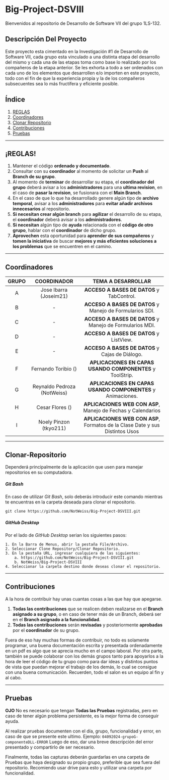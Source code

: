 # Big-Project-DSVIII

Bienvenidos al repositorio de Desarrollo de Software VII del grupo 1LS-132.

## Descripción Del Proyecto

Este proyecto esta cimentado en la Investigación #1 de Desarrollo de Software VII, cada grupo esta vinculado a una distinta etapa del desarrollo del mismo y cada una de las etapas toma como base lo realizado por los compañeros de la etapa anterior. Se les exhorta a todo a ser ordenados con cada uno de los elementos que desarrollen e/o importen en este proyecto, todo con el fin de que la experiencia propia y la de los compañeros subsecuentes sea lo más fructífera y eficiente posible.

  

## Índice

1. [REGLAS](#¡REGLAS!)
2. [Coordinadores](#Coordinadores)
3. [Clonar Repositorio](#Clonar-Repositorio)
4. [Contribuciones](Contribuciones)
5. [Pruebas](#Pruebas)

  ---
  
## ¡REGLAS!

1. Mantener el código **ordenado y documentado**.
2. Consultar con su **coordinador** al momento de solicitar un **Push** al **Branch de su grupo**.
3. Al momento de **terminar** de desarrollar su etapa, el **coordinador del grupo** deberá avisar a los **administradores** para una **ultima revision**, en el caso de **pasar la revision**, se fusionara con el **Main Branch**.
4. En el caso de que lo que ha desarrollado genere algún tipo de **archivo temporal**, avisar a los **administradores** para **evitar añadir archivos innecesarios** al repositorio.
5. **Si necesitan crear algún branch** para **agilizar** el desarrollo de su etapa, el **coordinador** deberá avisar a los **administradores**.
6. **Si necesitan** algún tipo de **ayuda** relacionada con el **código de otro grupo**, hablar con el **coordinador** de dicho grupo.
7. **Aprovechen** esta oportunidad para **aprender de sus compañeros** y **tomen la iniciativa** de buscar **mejores y más eficientes soluciones a los problemas** que se encuentren en el camino.

---

## Coordinadores

| GRUPO |         COORDINADOR         |                              TEMA A DESARROLLAR                              |
|:-----:|:---------------------------:|:----------------------------------------------------------------------------:|
|   A   |   Jose Ibarra (Joseim21)    |                  **ACCESO A BASES DE DATOS** y TabControl.                   |
|   B   |              -              |           **ACCESO A BASES DE DATOS** y Manejo de Formularios SDI.           |
|   C   |              -              |           **ACCESO A BASES DE DATOS** y Manejo de Formularios MDI.           |
|   D   |              -              |                   **ACCESO A BASES DE DATOS** y ListView.                    |
|   E   |              -              |               **ACCESO A BASES DE DATOS** y Cajas de Diálogo.                |
|   F   |     Fernando Toribio ()     |          **APLICACIONES EN CAPAS USANDO COMPONENTES** y ToolStrip.           |
|   G   | Reynaldo Pedroza (NotWeiss) |         **APLICACIONES EN CAPAS USANDO COMPONENTES** y Animaciones.          |
|   H   |       Cesar Flores ()       |         **APLICACIONES WEB CON ASP**, Manejo de Fechas y Calendarios         |
|   I   |   Noely Pinzon (tkyo211)    | **APLICACIONES WEB CON ASP**, Formatos de la Clase Date y sus Distintos Usos |

---

## Clonar-Repositorio

Dependerá principalmente de la aplicación que usen para manejar repositorios en su computadora.
##### Git Bash
En caso de utilizar *Git Bash*, solo deberás introducir este comando mientras te encuentras en la carpeta deseada para clonar el repositorio.
```
git clone https://github.com/NotWeiss/Big-Project-DSVIII.git
```

##### GitHub Desktop
Por el lado de *GitHub Desktop* serian los siguientes pasos:
```
1. En la Barra de Menus, abrir la pestaña File/Archivo.
2. Seleccionar Clone Repository/Clonar Repositorio.
3. En la pestaña URL, ingresar cualquiera de las siguientes: 
	a. https://github.com/NotWeiss/Big-Project-DSVIII.git
	b. NotWeiss/Big-Project-DSVIII
4. Seleccionar la carpeta destino donde deseas clonar el repositorio.
```

---

## Contribuciones

A la hora de contribuir hay unas cuantas cosas a las que hay que apegarse.
1. **Todas las contribuciones** que se realicen deben realizarse en el **Branch asignado a su grupo**, o en caso de tener más de un Branch, deberá ser en el **Branch asignado a la funcionalidad**.
2. **Todas las contribuciones** serán **revisadas** y posteriormente **aprobadas** por el **coordinador** de su grupo.

Fuera de eso hay muchas formas de contribuir, no todo es solamente programar, una buena documentación escrita y presentada ordenadamente en un pdf es algo que se aprecia mucho en el campo laboral. Por otra parte, también se puede colaborar con los demás grupos tanto para apoyarlos a la hora de leer el código de tu grupo como para dar ideas y distintos puntos de vista que puedan mejorar el trabajo de los demás, lo cual se consigue con una buena comunicación. Recuerden, todo el salon es un equipo al fin y al cabo.

---

## Pruebas

**OJO** No es necesario que tengan **Todas las Pruebas** registradas, pero en caso de tener algún problema persistente, es la mejor forma de conseguir ayuda.

Al realizar pruebas documenten con el día, grupo, funcionalidad y error, en caso de que se presente este ultimo. Ejemplo: `04092024-grupoG-componenteDLL-ERROR` 
Luego de eso, dar una breve descripción del error presentado y compartirlo de ser necesario. 

Finalmente, todas las capturas deberán guardarlas en una carpeta de Pruebas que haya designado su propio grupo, preferible que sea fuera del repositorio. Recomiendo usar drive para esto y utilizar una carpeta por funcionalidad.
